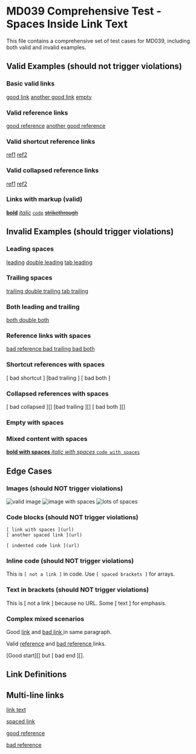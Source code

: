 # MD039 Comprehensive Test - Spaces Inside Link Text

This file contains a comprehensive set of test cases for MD039, including both valid and invalid examples.

## Valid Examples (should not trigger violations)

### Basic valid links
[good link](https://example.com)
[another good link](url)
[empty]()

### Valid reference links
[good reference][ref1]
[another good reference][ref2]

### Valid shortcut reference links
[ref1]
[ref2]

### Valid collapsed reference links
[ref1][]
[ref2][]

### Links with markup (valid)
[**bold**](url)
[*italic*](url)
[`code`](url)
[~~strikethrough~~](url)

## Invalid Examples (should trigger violations)

### Leading spaces
[ leading](url)
[  double leading](url)
[	tab leading](url)

### Trailing spaces
[trailing ](url)
[double trailing  ](url)
[tab trailing	](url)

### Both leading and trailing
[ both ](url)
[  double both  ](url)

### Reference links with spaces
[ bad reference ][ref1]
[bad trailing ][ref1]
[ bad both ][ref1]

### Shortcut references with spaces
[ bad shortcut ]
[bad trailing ]
[ bad both ]

### Collapsed references with spaces
[ bad collapsed ][]
[bad trailing ][]
[ bad both ][]

### Empty with spaces
[ ](url)
[  ](url)
[	](url)

### Mixed content with spaces
[ **bold with spaces** ](url)
[ *italic with spaces* ](url)
[ `code with spaces` ](url)

## Edge Cases

### Images (should NOT trigger violations)
![valid image](image.jpg)
![ image with spaces ](image.jpg)
![  lots of spaces  ](image.jpg)

### Code blocks (should NOT trigger violations)
```
[ link with spaces ](url)
[ another spaced link ](url)
```

    [ indented code link ](url)

### Inline code (should NOT trigger violations)
This is `[ not a link ]` in code.
Use `[ spaced brackets ]` for arrays.

### Text in brackets (should NOT trigger violations)
This is [ not a link ] because no URL.
Some [ text ] for emphasis.

### Complex mixed scenarios
Good [link](url1) and [ bad link ](url2) in same paragraph.

Valid [reference][ref1] and [ bad reference ][ref2] links.

[Good start][] but [ bad end ][].

## Link Definitions
[ref1]: https://example.com
[ref2]: https://another-example.com

## Multi-line links
[link 
text](url)

[ spaced
link ](url)

[good
reference][ref1]

[ bad
reference ][ref1]